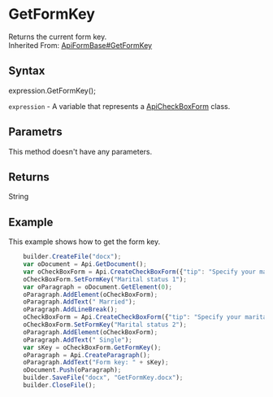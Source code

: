 # GetFormKey

Returns the current form key.<br>Inherited From: [ApiFormBase#GetFormKey](../../ApiFormBase/Methods/GetFormKey.md)

## Syntax

expression.GetFormKey();

`expression` - A variable that represents a [ApiCheckBoxForm](../ApiCheckBoxForm.md) class.

## Parametrs

This method doesn't have any parameters.

## Returns

String

## Example

This example shows how to get the form key.

```javascript
	builder.CreateFile("docx");
	var oDocument = Api.GetDocument();
	var oCheckBoxForm = Api.CreateCheckBoxForm({"tip": "Specify your marital status", "required": true, "placeholder": "Marital status", "radio": false});
	oCheckBoxForm.SetFormKey("Marital status 1");
	var oParagraph = oDocument.GetElement(0);
	oParagraph.AddElement(oCheckBoxForm);
	oParagraph.AddText(" Married");
	oParagraph.AddLineBreak();
	oCheckBoxForm = Api.CreateCheckBoxForm({"tip": "Specify your marital status", "required": true, "placeholder": "Marital status", "radio": false});
	oCheckBoxForm.SetFormKey("Marital status 2");
	oParagraph.AddElement(oCheckBoxForm);
	oParagraph.AddText(" Single");
	var sKey = oCheckBoxForm.GetFormKey();
	oParagraph = Api.CreateParagraph();
	oParagraph.AddText("Form key: " + sKey);
	oDocument.Push(oParagraph);
	builder.SaveFile("docx", "GetFormKey.docx");
	builder.CloseFile();
```